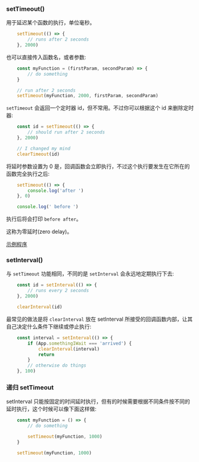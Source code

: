 
### setTimeout()

用于延迟某个函数的执行，单位毫秒。
```js
    setTimeout(() => {
        // runs after 2 seconds
    }, 2000)
```

也可以直接传入函数名，或者参数:
```js
    const myFunction = (firstParam, secondParam) => {
        // do something
    }

    // run after 2 seconds
    setTimeout(myFunction, 2000, firstParam, secondParam)
```

`setTimeout` 会返回一个定时器 id，但不常用。不过你可以根据这个 id 来删除定时器:
```js
    const id = setTimeout(() => {
        // should run after 2 seconds
    }, 2000)

    // I changed my mind
    clearTimeout(id)
```

将延时参数设置为 0 是，回调函数会立即执行，不过这个执行要发生在它所在的函数完全执行之后:
```js
    setTimeout(() => {
        console.log('after ')
    }, 0)

    console.log(' before ')
```
执行后将会打印 ` before after `。

这称为零延时(zero delay)。

[示例程序](t/02_zero_delay.js)


### setInterval()

与 `setTimeout` 功能相同，不同的是 `setInterval` 会永远地定期执行下去:
```js
    const id = setInterval(() => {
        // runs every 2 seconds
    }, 2000)

    clearInterval(id)
```

最常见的做法是将 `clearInterval` 放在 setInterval 所接受的回调函数内部，让其自己决定什么条件下继续或停止执行:
```js
    const interval = setInterval(() => {
        if (App.somethingIWait === 'arrived') {
            clearInterval(interval)
            return
        }
        // otherwise do things
    }, 100)
```

### 递归 setTimeout

setInterval 只能按固定的时间延时执行，但有的时候需要根据不同条件按不同的延时执行，这个时候可以像下面这样做:
```js
    const myFunction = () => {
        // do something

        setTimeout(myFunction, 1000)
    }

    setTimeout(myFunction, 1000)
```